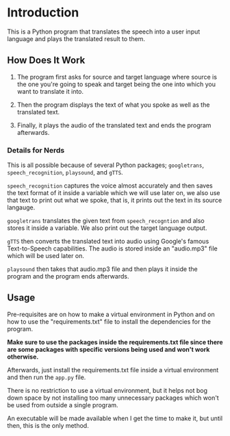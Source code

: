 # Introduction

This is a Python program that translates the speech into a user input language and plays the translated result to them.

## How Does It Work

1. The program first asks for source and target language where source is the one you're going to speak and target being the one into which you want to translate it into.

2. Then the program displays the text of what you spoke as well as the translated text.

3. Finally, it plays the audio of the translated text and ends the program afterwards.

### Details for Nerds

This is all possible because of several Python packages; `googletrans`, `speech_recognition`, `playsound`, and `gTTS`.

`speech_recognition` captures the voice almost accurately and then saves the text format of it inside a variable which we will use later on, we also use that text to print out what we spoke, that is, it prints out the text in its source langauge.

`googletrans` translates the given text from `speech_recogntion` and also stores it inside a variable. We also print out the target language output.

`gTTS` then converts the translated text into audio using Google's famous Text-to-Speech capabilities. The audio is stored inside an "audio.mp3" file which will be used later on.

`playsound` then takes that audio.mp3 file and then plays it inside the program and the program ends afterwards.

## Usage

Pre-requisites are on how to make a virtual environment in Python and on how to use the "requirements.txt" file to install the dependencies for the program.

**Make sure to use the packages inside the requirements.txt file since there are some packages with specific versions being used and won't work otherwise.**

Afterwards, just install the requirements.txt file inside a virtual environment and then run the `app.py` file.

There is no restriction to use a virtual environment, but it helps not bog down space by not installing too many unnecessary packages which won't be used from outside a single program.

An executable will be made available when I get the time to make it, but until then, this is the only method.
